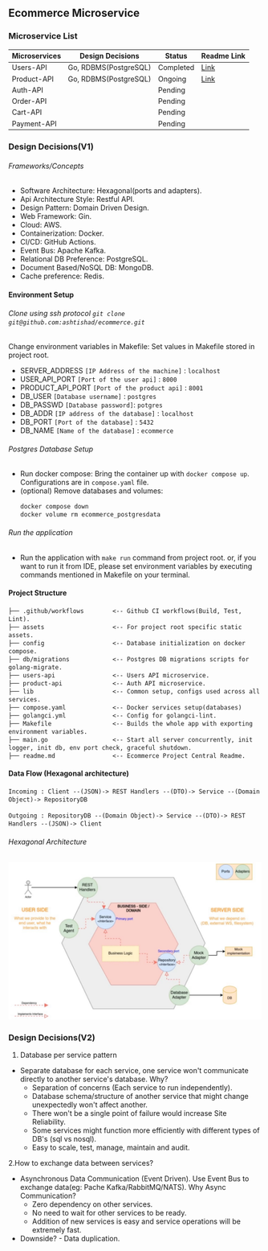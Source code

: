 ## Ecommerce Microservice

### Microservice List

| Microservices | Design Decisions      | Status    | Readme Link                                                                    |
|---------------|-----------------------|-----------|--------------------------------------------------------------------------------|
| Users-API     | Go, RDBMS(PostgreSQL) | Completed | [Link](https://github.com/ashtishad/ecommerce/blob/main/users-api/readme.md)   |
| Product-API   | Go, RDBMS(PostgreSQL) | Ongoing   | [Link](https://github.com/ashtishad/ecommerce/blob/main/product-api/readme.md) |
| Auth-API      |                       | Pending   |                                                                                |
| Order-API     |                       | Pending   |                                                                                |
| Cart-API      |                       | Pending   |                                                                                |
| Payment-API   |                       | Pending   |                                                                                |

### Design Decisions(V1)

###### Frameworks/Concepts

* Software Architecture: Hexagonal(ports and adapters).
* Api Architecture Style: Restful API.
* Design Pattern: Domain Driven Design.
* Web Framework: Gin.
* Cloud: AWS.
* Containerization: Docker.
* CI/CD: GitHub Actions.
* Event Bus: Apache Kafka.
* Relational DB Preference: PostgreSQL.
* Document Based/NoSQL DB: MongoDB.
* Cache preference: Redis.


#### Environment Setup

###### Clone using ssh protocol `git clone git@github.com:ashtishad/ecommerce.git`

Change environment variables in Makefile: Set values in Makefile stored in project root.

- SERVER_ADDRESS    `[IP Address of the machine]` : `localhost`
- USER_API_PORT      `[Port of the user api]` : `8000`
- PRODUCT_API_PORT   `[Port of the product api]` : `8001`
- DB_USER           `[Database username]` : `postgres`
- DB_PASSWD         `[Database password]`: `potgres`
- DB_ADDR           `[IP address of the database]` : `localhost`
- DB_PORT           `[Port of the database]` : `5432`
- DB_NAME           `[Name of the database]` : `ecommerce`

###### Postgres Database Setup

* Run docker compose: Bring the container up with `docker compose up`. Configurations are in `compose.yaml` file.
* (optional) Remove databases and volumes:
  ```
  docker compose down
  docker volume rm ecommerce_postgresdata
  ```

###### Run the application

* Run the application with `make run` command from project root. or, if you want to run it from IDE, please set
  environment variables by executing commands mentioned in Makefile on your terminal.


#### Project Structure
```
├── .github/workflows        <-- Github CI workflows(Build, Test, Lint).
├── assets                   <-- For project root specific static assets.
├── config                   <-- Database initialization on docker compose.
├── db/migrations            <-- Postgres DB migrations scripts for golang-migrate.
├── users-api                <-- Users API microservice.
├── product-api              <-- Auth API microservice.
├── lib                      <-- Common setup, configs used across all services.
├── compose.yaml             <-- Docker services setup(databases)
├── golangci.yml             <-- Config for golangci-lint. 
├── Makefile                 <-- Builds the whole app with exporting environment variables.
├── main.go                  <-- Start all server concurrently, init logger, init db, env port check, graceful shutdown.
├── readme.md                <-- Ecommerce Project Central Readme.

```

#### Data Flow (Hexagonal architecture)

    Incoming : Client --(JSON)-> REST Handlers --(DTO)-> Service --(Domain Object)-> RepositoryDB

    Outgoing : RepositoryDB --(Domain Object)-> Service --(DTO)-> REST Handlers --(JSON)-> Client



###### Hexagonal Architecture

![hexagonal_architecture.png](assets%2Fimages%2Fhexagonal_architecture.png)

### Design Decisions(V2)

1. Database per service pattern

* Separate database for each service, one service won't communicate directly to another service's database. Why?
  * Separation of concerns (Each service to run independently).
  * Database schema/structure of another service that might change unexpectedly won't affect another.
  * There won't be a single point of failure would increase Site Reliability.
  * Some services might function more efficiently with different types of DB's (sql vs nosql).
  * Easy to scale, test, manage, maintain and audit.

2.How to exchange data between services?

* Asynchronous Data Communication (Event Driven). Use Event Bus to exchange data(eg: Pache Kafka/RabbitMQ/NATS). Why
  Async Communication?
  * Zero dependency on other services.
  * No need to wait for other services to be ready.
  * Addition of new services is easy and service operations will be extremely fast.
* Downside? - Data duplication.

